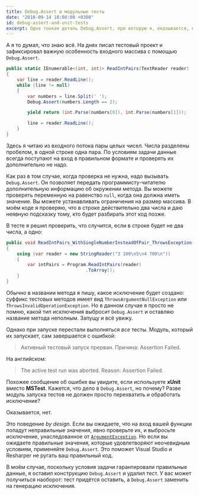 ```yaml
---
title: Debug.Assert и модульные тесты
date: "2018-09-14 18:00:00 +0300"
id: debug-assert-and-unit-tests
excerpt: Одна тонкая деталь Debug.Assert, про которую я, оказывается, не знал.
---
```


А я то думал, что знаю всё. На днях писал тестовый проект и зафиксировал важную особенность входного массива с помощью `Debug.Assert`.

```c#
public static IEnumerable<(int, int)> ReadIntPairs(TextReader reader)
{
    var line = reader.ReadLine();
    while (line != null)
    {
        var numbers = line.Split(' ');
        Debug.Assert(numbers.Length == 2);

        yield return (int.Parse(numbers[0]), int.Parse(numbers[1]));

        line = reader.ReadLine();
    }
}
```

Здесь я читаю из входного потока пары целых чисел. Числа разделены пробелом, в одной строке одна пара. По условиям задачи данные всегда
поступают на вход в правильном формате и проверять их дополнительно не надо.

Как раз в том случае, когда проверка не нужна, надо вызывать `Debug.Assert`. Он позволяет передать программисту-читателю дополнительную информацию об окружении метода.
Вы можете проверять переменную на равенство `null`, когда она должна иметь значение. Вы можете устанавливать ограничения на размер массива.
В моём коде я проверяю, что в строке действительно два числа и даю неявную подсказку тому, кто будет разбирать этот код позже.

В тесте я решил проверить, что случится, если в строке будет не два числа, а одно:

```c#
public void ReadIntPairs_WithSingleNumberInsteadOfPair_ThrowsException()
{
    using (var reader = new StringReader("3 100\n5\n4 700\n"))
    {
        var intPairs = Program.ReadIntPairs(reader)
                              .ToArray();
    }
}
```

Обычно в названии метода я пишу, какое исключение будет создано: суффикс тестовых методов имеет вид `ThrowsArgumentNullException` или `ThrowsInvalidOperationException`.
Но в данном случае я просто не помню, какой тип исключения выбросит `Debug.Assert` и оставляю название метода неполным. Запущу и всё увижу.

Однако при запуске перестали выполняться *все* тесты. Модуль, который их запускает, сам завершается с ошибкой:

> Активный тестовый запуск прерван. Причина: Assertion Failed.

На английском:

> The active test run was aborted. Reason: Assertion Failed.

Похожее сообщение об ошибке вы увидите, если используете **xUnit** вместо **MSTest**. Кажется, что дело в `Debug.Assert`, но почему? Разве модуль
запуска тестов не должен просто перехватить и обработать исключение?

Оказывается, нет.

Это поведение *by design*. Если вы ожидаете, что на вход вашей функции попадут неправильные значения, явно проверьте их, и выбросьте исключение, унаследованное от
[`ArgumentException`](https://docs.microsoft.com/en-us/dotnet/api/system.argumentexception). Но если вы ожидаете правильные значения, которые удовлетворяют неочевидным
условиям, применяйте `Debug.Assert`. Это поможет Visual Studio и Resharper не ругать ваш правильный код.

В моём случае, поскольку условия задачи гарантировали правильные данные, я оставил конструкцию `Debug.Assert` и удалил тест. У вас может получиться наоборот: тест
придётся оставить, а `Debug.Assert` заменить на генерацию исключения.